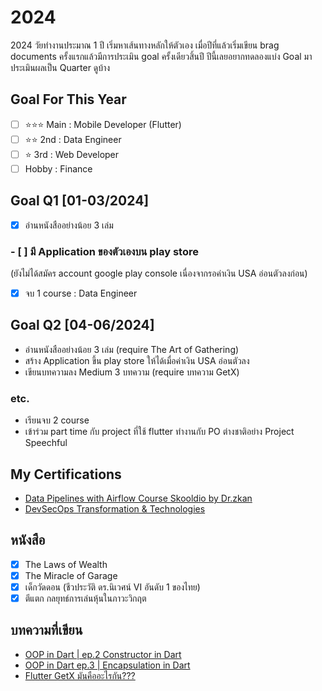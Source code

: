 # 2024
2024 วัยทำงานประมาณ 1 ปี เริ่มหาเส้นทางหลักให้ตัวเอง
เมื่อปีที่แล้วเริ่มเขียน brag documents ครั้งแรกแล้วมีการประเมิน goal ครั้งเดียวสิ้นปี ปีนี้เลยอยากทดลองแบ่ง Goal มาประเมินผลเป็น Quarter ดูบ้าง

## Goal For This Year

- [ ] ⭐️⭐️⭐️ Main : Mobile Developer (Flutter)
- [ ] ⭐️⭐️ 2nd : Data Engineer
- [ ] ⭐️ 3rd : Web Developer
- [ ] Hobby : Finance

## Goal Q1 [01-03/2024]
- [x] อ่านหนังสืออย่างน้อย 3 เล่ม

### - [ ] มี Application ของตัวเองบน play store
(ยังไม่ได้สมัคร account google play console เนื่องจากรอค่าเงิน USA อ่อนตัวลงก่อน)

- [x] จบ 1 course : Data Engineer

## Goal Q2 [04-06/2024]
- อ่านหนังสืออย่างน้อย 3 เล่ม (require The Art of Gathering)
- สร้าง Application ขึ้น play store ให้ได้เมื่อค่าเงิน USA อ่อนตัวลง
- เขียนบทความลง Medium 3 บทความ (require บทความ GetX)

### etc.
- เรียนจบ 2 course
- เข้าร่วม part time กับ project ที่ใช้ flutter ทำงานกับ PO ต่างชาติอย่าง Project Speechful

## My Certifications
- [Data Pipelines with Airflow Course Skooldio by Dr.zkan](https://www.skooldio.com/certificate/a9e1da5c-8596-4ace-8dbd-4fcbdd38c81a)
- [DevSecOps Transformation & Technologies](https://www.skooldio.com/certificate/6a604023-6212-4eeb-9ad7-e5fb1424cd47)

## หนังสือ
- [x] The Laws of Wealth
- [x] The Miracle of Garage
- [x] เด็กวัดดอน (ชีวประวัติ ดร.นิเวศน์ VI อันดับ 1 ของไทย)
- [x] ตีแตก กลยุทธ์การเล่นหุ้นในภาวะวิกฤต  

## บทความที่เขียน
- [OOP in Dart | ep.2 Constructor in Dart](https://medium.com/@art.chawarat/oop-in-dart-มาเรียนรู้-oop-ผ่าน-dart-กันเถอะ-ep-2-constructor-in-dart-9fa3af114f4e)
- [OOP in Dart ep.3 | Encapsulation in Dart](https://medium.com/@art.chawarat/oop-in-dart-มาเรียนรู้-oop-ผ่าน-dart-กันเถอะ-ep-3-encapsulation-in-dart-7b82d6795dcc)
- [Flutter GetX มันคืออะไรกัน???](https://medium.com/@art.chawarat/flutter-getx-มันคืออะไรกัน-fd740226368a)
